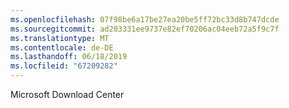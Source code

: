 ```yaml
---
ms.openlocfilehash: 07f98be6a17be27ea20be5ff72bc33d8b747dcde
ms.sourcegitcommit: ad203331ee9737e82ef70206ac04eeb72a5f9c7f
ms.translationtype: MT
ms.contentlocale: de-DE
ms.lasthandoff: 06/18/2019
ms.locfileid: "67209282"
---
```

Microsoft Download Center